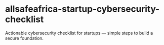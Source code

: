 # allsafeafrica-startup-cybersecurity-checklist
Actionable cybersecurity checklist for startups — simple steps to build a secure foundation.
